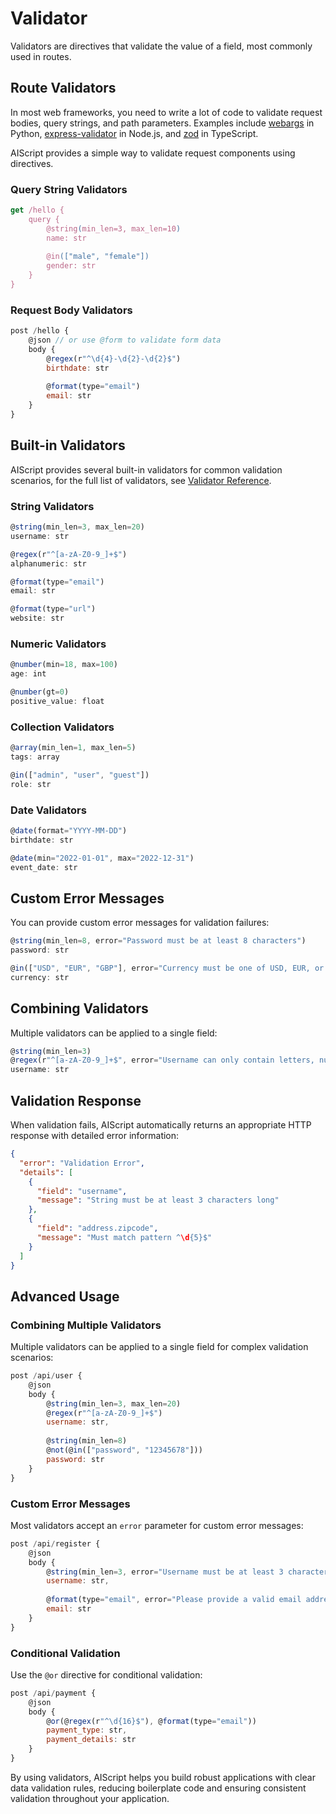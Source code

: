 # Validator

Validators are directives that validate the value of a field, most commonly used in routes.

## Route Validators

In most web frameworks, you need to write a lot of code to validate request bodies, query strings, and path parameters. Examples include [webargs](https://webargs.readthedocs.io/en/latest/) in Python, [express-validator](https://express-validator.github.io/docs) in Node.js, and [zod](https://github.com/colinhacks/zod) in TypeScript.

AIScript provides a simple way to validate request components using directives.

### Query String Validators

```js
get /hello {
    query {
        @string(min_len=3, max_len=10)
        name: str
        
        @in(["male", "female"])
        gender: str
    }
}
```

### Request Body Validators

```js
post /hello {
    @json // or use @form to validate form data
    body {
        @regex(r"^\d{4}-\d{2}-\d{2}$")
        birthdate: str
        
        @format(type="email")
        email: str
    }
}
```

## Built-in Validators

AIScript provides several built-in validators for common validation scenarios, for the full list of validators, see [Validator Reference](/reference/directives#validators).

### String Validators

```js
@string(min_len=3, max_len=20)
username: str

@regex(r"^[a-zA-Z0-9_]+$")
alphanumeric: str

@format(type="email")
email: str

@format(type="url")
website: str
```

### Numeric Validators

```js
@number(min=18, max=100)
age: int

@number(gt=0)
positive_value: float
```

### Collection Validators

```js
@array(min_len=1, max_len=5)
tags: array

@in(["admin", "user", "guest"])
role: str
```

### Date Validators

```js
@date(format="YYYY-MM-DD")
birthdate: str

@date(min="2022-01-01", max="2022-12-31")
event_date: str
```

## Custom Error Messages

You can provide custom error messages for validation failures:

```js
@string(min_len=8, error="Password must be at least 8 characters")
password: str

@in(["USD", "EUR", "GBP"], error="Currency must be one of USD, EUR, or GBP")
currency: str
```

## Combining Validators

Multiple validators can be applied to a single field:

```js
@string(min_len=3)
@regex(r"^[a-zA-Z0-9_]+$", error="Username can only contain letters, numbers, and underscores")
username: str
```

## Validation Response

When validation fails, AIScript automatically returns an appropriate HTTP response with detailed error information:

```json
{
  "error": "Validation Error",
  "details": [
    {
      "field": "username",
      "message": "String must be at least 3 characters long"
    },
    {
      "field": "address.zipcode",
      "message": "Must match pattern ^\d{5}$"
    }
  ]
}
```

## Advanced Usage

### Combining Multiple Validators

Multiple validators can be applied to a single field for complex validation scenarios:

```js
post /api/user {
    @json
    body {
        @string(min_len=3, max_len=20)
        @regex(r"^[a-zA-Z0-9_]+$")
        username: str,
        
        @string(min_len=8)
        @not(@in(["password", "12345678"]))
        password: str
    }
}
```

### Custom Error Messages

Most validators accept an `error` parameter for custom error messages:

```js
post /api/register {
    @json
    body {
        @string(min_len=3, error="Username must be at least 3 characters")
        username: str,
        
        @format(type="email", error="Please provide a valid email address")
        email: str
    }
}
```

### Conditional Validation

Use the `@or` directive for conditional validation:

```js
post /api/payment {
    @json
    body {
        @or(@regex(r"^\d{16}$"), @format(type="email"))
        payment_type: str,
        payment_details: str
    }
}
```

By using validators, AIScript helps you build robust applications with clear data validation rules, reducing boilerplate code and ensuring consistent validation throughout your application.